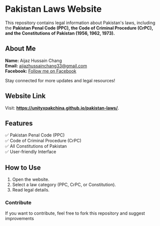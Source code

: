 # Pakistan Laws Website  

This repository contains legal information about Pakistan's laws, including the **Pakistan Penal Code (PPC), the Code of Criminal Procedure (CrPC), and the Constitutions of Pakistan (1956, 1962, 1973).**  

## About Me  
**Name:** Aijaz Hussain Chang  
**Email:** [aijazhussainchang33@gmail.com](mailto:aijazhussainchang33@gmail.com)  
**Facebook:** [Follow me on Facebook](https://www.facebook.com/itsaijazali06?mibextid=JRoKGi)  

Stay connected for more updates and legal resources!  

## Website Link  
Visit: **https://unityxpakchina.github.io/pakistan-laws/**.  

## Features  
✅ Pakistan Penal Code (PPC)  
✅ Code of Criminal Procedure (CrPC)  
✅ All Constitutions of Pakistan  
✅ User-friendly Interface  

## How to Use  
1. Open the website.  
2. Select a law category (PPC, CrPC, or Constitution).  
3. Read legal details.  

### **Contribute**  
If you want to contribute, feel free to fork this repository and suggest improvements 
